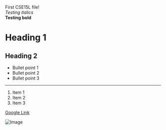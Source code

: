 First CSE15L file!  
*Testing italics*  
**Testing bold**  
# Heading 1  
## Heading 2  
* Bullet point 1
* Bullet point 2
* Bullet point 3
---
1. Item 1
2. Item 2
3. Item 3  

[Google Link](https://www.google.com)  

![Image](https://ssgadient.github.io/CSE15L/lab-0/a_screenshot.PNG)

